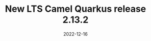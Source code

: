 ---
url: "/releases/q-2.13.2/"
date: 2022-12-16
eol: 2023-03-26
type: release-note
version: 2.13.2
title: "New LTS Camel Quarkus release 2.13.2"
preview: ""
changelog: ""
category: "camel-quarkus"
kind: lts
milestone: 38
jdk: [11]
---